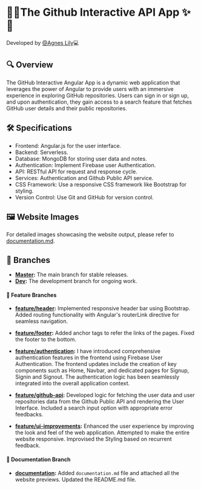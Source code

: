 # 🚀✨The Github Interactive API App ✨🚀

Developed by [@Agnes Lily](https://github.com/agneslily4709)💻

## 🔍 Overview

The GitHub Interactive Angular App is a dynamic web application that leverages the power of Angular to provide users with an immersive experience in exploring GitHub repositories. Users can sign in or sign up, and upon authentication, they gain access to a search feature that fetches GitHub user details and their public repositories.

## 🛠️ Specifications

* Frontend: Angular.js for the user interface.
* Backend: Serverless.
* Database: MongoDB for storing user data and notes.
* Authentication: Implement Firebase user Authentication.
* API: RESTful API for request and response cycle. 
* Services: Authentication and Github Public API service.
* CSS Framework: Use a responsive CSS framework like Bootstrap for styling.
* Version Control: Use Git and GitHub for version control.

## 🖼️ Website Images

For detailed images showcasing the website output, please refer to [documentation.md](./documentation.md).

## 🌿 Branches

- **[Master](https://github.com/agneslily4709/Github-Interactive-API-App/tree/master):** The main branch for stable releases.
- **[Dev](https://github.com/agneslily4709/Github-Interactive-API-App/tree/dev):** The development branch for ongoing work.

#### 🚀 Feature Branches
- **[feature/header](https://github.com/agneslily4709/Github-Interactive-API-App/tree/feature/header):** Implemented responsive header bar using Bootstrap. Added routing functionality with Angular's routerLink directive for seamless navigation.

- **[feature/footer](https://github.com/agneslily4709/Github-Interactive-API-App/tree/feature/footer):** Added anchor tags to refer the links of the pages. Fixed the footer to the bottom.

- **[feature/authentication](https://github.com/agneslily4709/Github-Interactive-API-App/tree/feature/authentication):** I have introduced comprehensive authentication features in the frontend using Firebase User Authentication. The frontend updates include the creation of key components such as Home, Navbar, and dedicated pages for Signup, Signin and Signout. The authentication logic has been seamlessly integrated into the overall application context.

- **[feature/github-api](https://github.com/agneslily4709/Github-Interactive-API-App/tree/feature/github-api):** Developed logic for fetching the user data and user repositories data from the Github Public API and rendering the User Interface. Included a search input option with appropriate error feedbacks.

- **[feature/ui-improvements](https://github.com/agneslily4709/Github-Interactive-API-App/tree/feature/ui-improvements):** Enhanced the user experience by improving the look and feel of the web application. Attempted to make the entire website responsive. Improvised the Styling based on recurrent feedback.


#### 📝 Documentation Branch

- **[documentation](https://github.com/agneslily4709/Github-Interactive-API-App/tree/documentation):** Added `documentation.md` file and attached all the website previews. Updated the README.md file.
